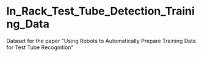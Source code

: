 # In_Rack_Test_Tube_Detection_Training_Data
Dataset for the paper "Using Robots to Automatically Prepare Training Data for Test Tube Recognition"
